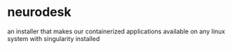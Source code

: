 # neurodesk
an installer that makes our containerized applications available on any linux system with singularity installed
